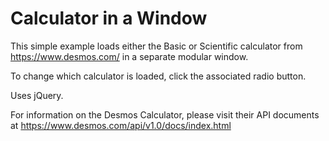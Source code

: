 # Calculator in a Window #

This simple example loads either the Basic or Scientific calculator from https://www.desmos.com/ in a separate modular window.

To change which calculator is loaded, click the associated radio button.

Uses jQuery.

For information on the Desmos Calculator, please visit their API documents at https://www.desmos.com/api/v1.0/docs/index.html

